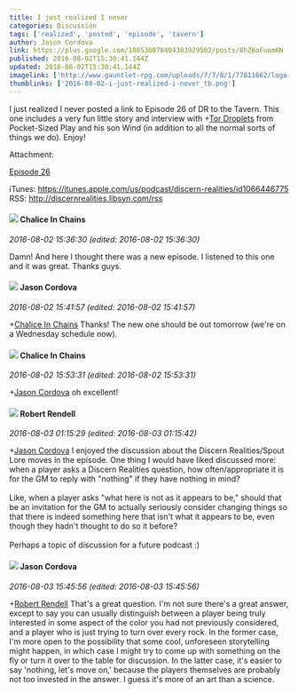 ```yaml
---
title: I just realized I never
categories: Discussion
tags: ['realized', 'posted', 'episode', 'tavern']
author: Jason Cordova
link: https://plus.google.com/108530078404383929502/posts/8hZKoFuomKN
published: 2016-08-02T15:30:41.144Z
updated: 2016-08-02T15:30:41.144Z
imagelink: ['http://www.gauntlet-rpg.com/uploads/7/7/8/1/77811662/logo-dr_2_orig.png']
thumblinks: ['2016-08-02-i-just-realized-i-never_tb.png']
---
```


I just realized I never posted a link to Episode 26 of DR to the Tavern. This one includes a very fun little story and interview with <span class="proflinkWrapper"><span class="proflinkPrefix">+</span><a class="proflink" href="https://plus.google.com/117582566260906817417" oid="117582566260906817417">Tor Droplets</a></span> from Pocket-Sized Play and his son Wind (in addition to all the normal sorts of things we do). Enjoy!


Attachment:

<a href='http://www.gauntlet-rpg.com/discern-realities/episode-26'>Episode 26</a>


iTunes:  https://itunes.apple.com/us/podcast/discern-realities/id1066446775 RSS:  http://discernrealities.libsyn.com/rss
<div id='comment z124v12wjzycjp0ti22ye5wqnsqfwzg3b'>
  <h4><img src='{{site.baseurl}}//images/avatars/114409832818794277468_photo.jpg'> Chalice In Chains</h4>
      <p><cite>2016-08-02 15:36:30 (edited: 2016-08-02 15:36:30)</cite></p>
        <p>Damn! And here I thought there was a new episode. I listened to this one and it was great. Thanks guys.</p>
</div>
        

<div id='comment z124v12wjzycjp0ti22ye5wqnsqfwzg3b'>
  <h4><img src='{{site.baseurl}}//images/avatars/108530078404383929502_photo.jpg'> Jason Cordova</h4>
      <p><cite>2016-08-02 15:41:57 (edited: 2016-08-02 15:41:57)</cite></p>
        <p><span class="proflinkWrapper"><span class="proflinkPrefix">+</span><a class="proflink" href="https://plus.google.com/114409832818794277468" oid="114409832818794277468">Chalice In Chains</a></span> Thanks! The new one should be out tomorrow (we&#39;re on a Wednesday schedule now).</p>
</div>
        

<div id='comment z124v12wjzycjp0ti22ye5wqnsqfwzg3b'>
  <h4><img src='{{site.baseurl}}//images/avatars/114409832818794277468_photo.jpg'> Chalice In Chains</h4>
      <p><cite>2016-08-02 15:53:31 (edited: 2016-08-02 15:53:31)</cite></p>
        <p><span class="proflinkWrapper"><span class="proflinkPrefix">+</span><a class="proflink" href="https://plus.google.com/108530078404383929502" oid="108530078404383929502">Jason Cordova</a></span> oh excellent!</p>
</div>
        

<div id='comment z124v12wjzycjp0ti22ye5wqnsqfwzg3b'>
  <h4><img src='{{site.baseurl}}//images/avatars/109791996665503926061_photo.jpg'> Robert Rendell</h4>
      <p><cite>2016-08-03 01:15:29 (edited: 2016-08-03 01:15:42)</cite></p>
        <p><span class="proflinkWrapper"><span class="proflinkPrefix">+</span><a class="proflink" href="https://plus.google.com/108530078404383929502" oid="108530078404383929502">Jason Cordova</a></span> I enjoyed the discussion about the Discern Realities/Spout Lore moves in the episode.  One thing I would have liked discussed more: when a player asks a Discern Realities question, how often/appropriate it is for the GM to reply with &quot;nothing&quot; if they have nothing in mind?<br /><br />Like, when a player asks &quot;what here is not as it appears to be,&quot; should that be an invitation for the GM to actually seriously consider changing things so that there is indeed something here that isn&#39;t what it appears to be, even though they hadn&#39;t thought to do so it before?<br /><br />Perhaps a topic of discussion for a future podcast :)</p>
</div>
        

<div id='comment z124v12wjzycjp0ti22ye5wqnsqfwzg3b'>
  <h4><img src='{{site.baseurl}}//images/avatars/108530078404383929502_photo.jpg'> Jason Cordova</h4>
      <p><cite>2016-08-03 15:45:56 (edited: 2016-08-03 15:45:56)</cite></p>
        <p><span class="proflinkWrapper"><span class="proflinkPrefix">+</span><a class="proflink" href="https://plus.google.com/109791996665503926061" oid="109791996665503926061">Robert Rendell</a></span> That&#39;s a great question. I&#39;m not sure there&#39;s a great answer, except to say you can usually distinguish between a player being truly interested in some aspect of the color you had not previously considered, and a player who is just trying to turn over every rock. In the former case, I&#39;m more open to the possibility that some cool, unforeseen storytelling might happen, in which case I might try to come up with something on the fly or turn it over to the table for discussion. In the latter case, it&#39;s easier to say &#39;nothing, let&#39;s move on,&#39; because the players themselves are probably not too invested in the answer. I guess it&#39;s more of an art than a science.</p>
</div>
        